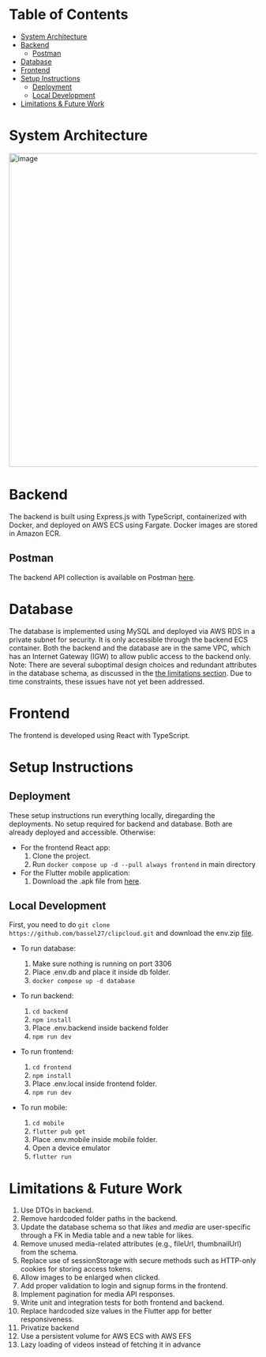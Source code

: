 # Table of Contents

- [System Architecture](#system-architecture)
- [Backend](#backend)
  - [Postman](#postman)
- [Database](#database)
- [Frontend](#frontend)
- [Setup Instructions](#setup-instructions)
  - [Deployment](#deployment)
  - [Local Development](#local-development)
- [Limitations & Future Work](#limitations--future-work)

# System Architecture
<img width="955" height="635" alt="image" src="https://github.com/user-attachments/assets/d20f5fab-a254-42fe-ac80-563048ac7294" />

# Backend

The backend is built using Express.js with TypeScript, containerized with Docker, and deployed on AWS ECS using Fargate. Docker images are stored in Amazon ECR.

## Postman

The backend API collection is available on Postman [here](https://grad-project-9975.postman.co/workspace/Personal~aec82f60-08b4-4964-8861-0b9414f1b7c4/collection/44435924-1bb3ce08-54bf-4cf3-9bb0-1adac6b8afd9?action=share&source=copy-link&creator=44435924).

# Database

The database is implemented using MySQL and deployed via AWS RDS in a private subnet for security. It is only accessible through the backend ECS container. Both the backend and the database are in the same VPC, which has an Internet Gateway (IGW) to allow public access to the backend only.  
Note: There are several suboptimal design choices and redundant attributes in the database schema, as discussed in the [the limitations section](#limitations--future-work). Due to time constraints, these issues have not yet been addressed.

# Frontend

The frontend is developed using React with TypeScript.

# Setup Instructions
## Deployment
These setup instructions run everything locally, diregarding the deployments. No setup required for backend and database. Both are already deployed and accessible. Otherwise:
- For the frontend React app:
  1. Clone the project.
  2. Run `docker compose up -d --pull always frontend` in main directory
- For the Flutter mobile application:
  1. Download the .apk file from [here](https://drive.google.com/drive/folders/1yyi20oIRq53Mug5WAduRbgFvfKUt1Bvn?usp=sharing).
     
## Local Development
First, you need to do `git clone https://github.com/bassel27/clipcloud.git` and download the env.zip [file](https://drive.google.com/drive/folders/1yyi20oIRq53Mug5WAduRbgFvfKUt1Bvn?usp=sharing).
- To run database:
  1.  Make sure nothing is running on port 3306
  2.  Place .env.db and place it inside db folder.
  3.  `docker compose up -d database`
  
- To run backend:
  1. `cd backend`
  2. `npm install`
  3. Place .env.backend inside backend folder
  4. `npm run dev`
     
- To run frontend:
  1. `cd frontend`
  2. `npm install`
  3. Place .env.local inside frontend folder.
  4. `npm run dev`

- To run mobile:
  1. `cd mobile`
  2. `flutter pub get`
  3. Place .env.mobile inside mobile folder.
  4. Open a device emulator
  5. `flutter run`

# Limitations & Future Work
1.	Use DTOs in backend.
2.	Remove hardcoded folder paths in the backend.
3.	Update the database schema so that _likes_ and _media_ are user-specific through a FK in Media table and a new table for likes.
4.	Remove unused media-related attributes (e.g., fileUrl, thumbnailUrl) from the schema.
5.	Replace use of sessionStorage with secure methods such as HTTP-only cookies for storing access tokens.
6.	Allow images to be enlarged when clicked.
7.	Add proper validation to login and signup forms in the frontend.
8.	Implement pagination for media API responses.
9.	Write unit and integration tests for both frontend and backend.
10.	Replace hardcoded size values in the Flutter app for better responsiveness.
11.	Privatize backend
12.	Use a persistent volume for AWS ECS with AWS EFS
13.	Lazy loading of videos instead of fetching it in advance
